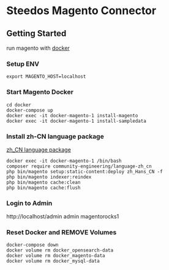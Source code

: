 Steedos Magento Connector
===


## Getting Started

run magento with [docker](https://github.com/alexcheng1982/docker-magento2)

### Setup ENV

```shell
export MAGENTO_HOST=localhost
```

### Start Magento Docker

```shell
cd docker
docker-compose up
docker exec -it docker-magento-1 install-magento
docker exec -it docker-magento-1 install-sampledata
```


### Install zh-CN language package

[zh_CN language package](https://github.com/magento-l10n/language-zh_CN/tree/master)

```shell
docker exec -it docker-magento-1 /bin/bash
composer require community-engineering/language-zh_cn
php bin/magento setup:static-content:deploy zh_Hans_CN -f
php bin/magento indexer:reindex
php bin/magento cache:clean
php bin/magento cache:flush
```

### Login to Admin

http://localhost/admin
admin
magentorocks1


### Reset Docker and REMOVE Volumes

```shell
docker-compose down
docker volume rm docker_opensearch-data
docker volume rm docker_magento-data
docker volume rm docker_mysql-data
```
